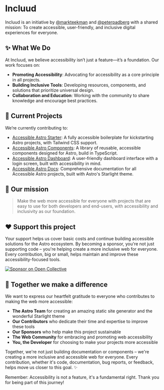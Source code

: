 # Incluud

Incluud is an initiative by [@markteekman](https://github.com/markteekman) and [@peterpadberg](https://github.com/peterpadberg) with a shared mission:
To create accessible, user-friendly, and inclusive digital experiences for everyone.

## ✨ What We Do

At Incluud, we believe accessibility isn’t just a feature—it’s a foundation. Our work focuses on:
- **Promoting Accessibility**: Advocating for accessibility as a core principle in all projects.
- **Building Inclusive Tools**: Developing resources, components, and solutions that prioritize universal design.
- **Collaboration and Education**: Working with the community to share knowledge and encourage best practices.

## 🚀 Current Projects

We’re currently contributing to:
- [Accessible Astro Starter](https://github.com/markteekman/accessible-astro-starter): A fully accessible boilerplate for kickstarting Astro projects, with Tailwind CSS support.
- [Accessible Astro Components](https://github.com/markteekman/accessible-astro-components/): A library of reusable, accessible components designed for Astro, build in TypeScript.
- [Accessible Astro Dashboard](https://github.com/markteekman/accessible-astro-dashboard/): A user-friendly dashboard interface with a login screen, built with accessibility in mind.
- [Accessible Astro Docs](https://github.com/incluud/accessible-astro-docs): Comprehensive documentation for all Accessible Astro projects, built with Astro's Starlight theme.

## 🌟 Our mission

> Make the web more accessible for everyone with projects that are easy to use for both developers and end-users, with accessibility and inclusivity as our foundation.

## ❤️ Support this project

Your support helps us cover basic costs and continue building accessible solutions for the Astro ecosystem. By becoming a sponsor, you're not just supporting code – you're helping create a more inclusive web for everyone. Every contribution, big or small, helps maintain and improve these accessibility-focused tools.

[![Sponsor on Open Collective](https://img.shields.io/badge/Open%20Collective-7FADF2?style=for-the-badge&logo=opencollective&logoColor=white)](https://opencollective.com/incluud)

## 🌱 Together we make a difference

We want to express our heartfelt gratitude to everyone who contributes to making the web more accessible:

- **The Astro Team** for creating an amazing static site generator and the wonderful Starlight theme
- **Our Contributors** who dedicate their time and expertise to improve these tools
- **Our Sponsors** who help make this project sustainable
- **The Web Community** for embracing and promoting web accessibility
- **You, the Developer** for choosing to make your projects more accessible

Together, we're not just building documentation or components – we're creating a more inclusive and accessible web for everyone. Every contribution, whether it's code, documentation, bug reports, or feedback, helps move us closer to this goal. ✨

Remember: Accessibility is not a feature, it's a fundamental right. Thank you for being part of this journey!

